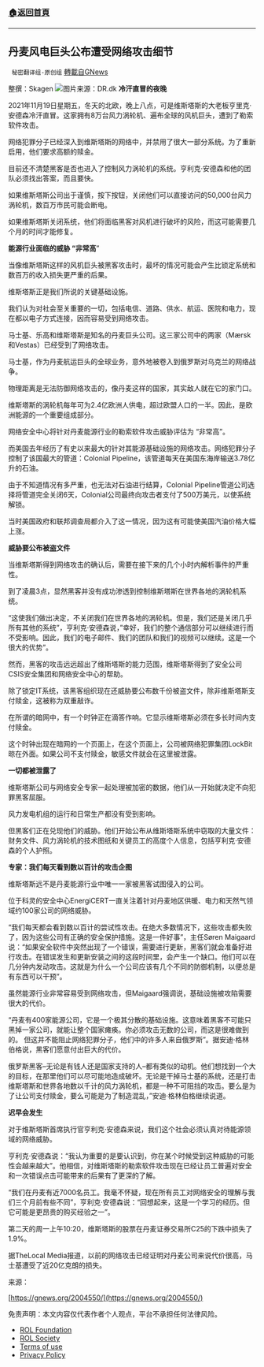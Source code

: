 ###  [:house:返回首頁](https://github.com/ourhimalayas/txt)
---


## 丹麦风电巨头公布遭受网络攻击细节
` 秘密翻译组-原创组` [轉載自GNews](https://gnews.org/zh-hans/2004864/)

整撰：Skagen
![](https://assets.gnews.org/wp-content/uploads/2022/02/图像-42.jpg)图片来源：DR.dk
**冷汗直冒的夜晚**

2021年11月19日星期五，冬天的北欧，晚上八点，可是维斯塔斯的大老板亨里克·安德森冷汗直冒。这家拥有8万台风力涡轮机、遍布全球的风机巨头，遭到了勒索软件攻击。

网络犯罪分子已经深入到维斯塔斯的网络中，并禁用了很大一部分系统。为了重新启用，他们要求高额的赎金。

目前还不清楚黑客是否也进入了控制风力涡轮机的系统。亨利克·安德森和他的团队必须找出答案，而且要快。

如果维斯塔斯公司出于谨慎，按下按钮，关闭他们可以直接访问的50,000台风力涡轮机，数百万市民可能会断电。

如果维斯塔斯关闭系统，他们将面临黑客对风机进行破坏的风险，而这可能需要几个月的时间才能修复。

**能源行业面临的威胁 “非常高**”

当像维斯塔斯这样的风机巨头被黑客攻击时，最坏的情况可能会产生比锁定系统和数百万的收入损失更严重的后果。

维斯塔斯正是我们所说的关键基础设施。

我们认为对社会至关重要的一切，包括电信、道路、供水、航运、医院和电力，现在都以电子方式连接，因而容易受到网络攻击。

马士基、乐高和维斯塔斯是知名的丹麦巨头公司。这三家公司中的两家（Mærsk和Vestas）已经受到了网络攻击。

马士基，作为丹麦航运巨头的全球业务，意外地被卷入到俄罗斯对乌克兰的网络战争。

物理距离是无法防御网络攻击的，像丹麦这样的国家，其实敌人就在它的家门口。

维斯塔斯的涡轮机每年可为2.4亿欧洲人供电，超过欧盟人口的一半。因此，是欧洲能源的一个重要组成部分。

网络安全中心将针对丹麦能源行业的勒索软件攻击威胁评估为 “非常高”。

而美国去年经历了有史以来最大的针对其能源基础设施的网络攻击。网络犯罪分子控制了该国最大的管道：Colonial Pipeline，该管道每天在美国东海岸输送3.78亿升的石油。

由于不知道情况有多严重，也无法对石油进行结算，Colonial Pipeline管道公司选择将管道完全关闭6天，Colonial公司最终向攻击者支付了500万美元，以使系统解锁。

当时美国政府和联邦调查局都介入了这一情况，因为这有可能使美国汽油价格大幅上涨。

**威胁要公布被盗文件**

当维斯塔斯得到网络攻击的确认后，需要在接下来的几个小时内解析事件的严重性。

到了凌晨3点，显然黑客并没有成功渗透到控制维斯塔斯在世界各地的涡轮机系统。

“这使我们做出决定，不关闭我们在世界各地的涡轮机。但是，我们还是关闭几乎所有其他的系统”，亨利克·安德森说，”幸好，我们的整个通信部分可以继续进行而不受影响。因此，我们的电子邮件、我们的团队和我们的视频可以继续。这是一个很大的优势”。

然而，黑客的攻击远远超出了维斯塔斯的能力范围，维斯塔斯得到了安全公司CSIS安全集团和网络安全中心的帮助。

除了锁定IT系统，该黑客组织现在还威胁要公布数千份被盗文件，除非维斯塔斯支付赎金，这被称为双重敲诈。

在所谓的暗网中，有一个时钟正在滴答作响。它显示维斯塔斯必须在多长时间内支付赎金。

这个时钟出现在暗网的一个页面上，在这个页面上，公司被网络犯罪集团LockBit晾在外面。如果公司不支付赎金，敏感文件就会在这里被泄露。

**一切都被泄露了**

维斯塔斯公司与网络安全专家一起处理被加密的数据，他们从一开始就决定不向犯罪黑客屈服。

风力发电机组的运行和日常生产都没有受到影响。

但黑客们正在兑现他们的威胁。他们开始公布从维斯塔斯系统中窃取的大量文件：财务文件、风力涡轮机的技术图纸和关键员工的高度个人信息，包括亨利克·安德森的个人护照。

**专家：我们每天看到数以百计的攻击企图**

维斯塔斯远不是丹麦能源行业中唯一一家被黑客试图侵入的公司。

位于科灵的安全中心EnergiCERT一直关注着针对丹麦地区供暖、电力和天然气领域约100家公司的网络威胁。

“我们每天都会看到数以百计的尝试性攻击。在绝大多数情况下，这些攻击都失败了，因为这些公司有正确的安全保护措施。这是一件好事”，主任Søren Maigaard说：“如果安全软件中突然出现了一个错误，需要进行更新，黑客们就会准备好进行攻击。在错误发生和更新安装之间的这段时间里，会产生一个缺口。他们可以在几分钟内发动攻击。这就是为什么一个公司应该有几个不同的防御机制，以便总是有东西可以干预”。

虽然能源行业非常容易受到网络攻击，但Maigaard强调说，基础设施被攻陷需要很大的代价。

“丹麦有400家能源公司，它是一个极其分散的基础设施。这意味着黑客不可能只黑掉一家公司，就能让整个国家瘫痪。你必须攻击无数的公司，而这是很难做到的。
但这并不能阻止网络犯罪分子，他们中的许多人来自俄罗斯”。据安迪·格林伯格说，黑客们愿意付出巨大的代价。

俄罗斯黑客–无论是有钱人还是国家支持的人–都有类似的动机。他们想找到一个大的目标，在那里他们可以尽可能地造成破坏。无论是干掉马士基的系统，还是打击维斯塔斯和世界各地数以千计的风力涡轮机，都是一种不可阻挡的攻击。要么是为了让公司支付赎金，要么可能是为了制造混乱，”安迪·格林伯格继续说道。

**迟早会发生**

对于维斯塔斯首席执行官亨利克·安德森来说，我们这个社会必须认真对待能源领域的网络威胁。

亨利克·安德森说：“我认为重要的是要认识到，你在某个时候受到这种威胁的可能性会越来越大”。他相信，对维斯塔斯的勒索软件攻击现在已经让员工普遍对安全和一次错误点击可能带来的后果有了更深的了解。

“我们在丹麦有近7000名员工。我毫不怀疑，现在所有员工对网络安全的理解与我们三个月前有些不同”，亨利克·安德森说：“回想起来，这是一个学习的经历。但它可能是更昂贵的购买经验之一”。

第二天的周一上午10:20，维斯塔斯的股票在丹麦证券交易所C25的下跌中损失了1.9%。

据TheLocal Media报道，以前的网络攻击已经证明对丹麦公司来说代价很高，马士基遭受了近20亿克朗的损失。

来源：

[https://gnews.org/2004550/](https://gnews.org/2004550/)

 

免责声明：本文内容仅代表作者个人观点，平台不承担任何法律风险。

- [ROL Foundation](https://rolfoundation.org/)
- [ROL Society](https://rolsociety.org/)
- [Terms of use](https://gnews.org/terms-of-use-3/)
- [Privacy Policy](https://gnews.org/privacy-policy/)
